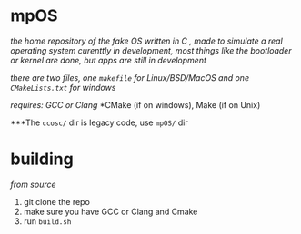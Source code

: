# mpOS
*the home repository of the fake OS written in C , made to simulate a real operating system*
*curenttly in development, most things like the bootloader or kernel are done, but apps are still in development*


*there are two files, one `makefile` for Linux/BSD/MacOS and one `CMakeLists.txt` for windows*

*requires: GCC or Clang*
*CMake (if on windows), Make (if on Unix)

***The `ccosc/` dir is legacy code, use `mpOS/` dir

# building
*from source*
1. git clone the repo
2. make sure you have GCC or Clang and Cmake
3. run `build.sh`

